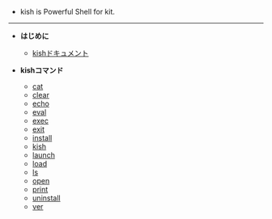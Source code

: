 - kish is Powerful Shell for kit.

---

- **はじめに**
  - [kishドキュメント](/)

- **kishコマンド**
  - [cat](/cat)
  - [clear](/clear)
  - [echo](/echo)
  - [eval](/eval)
  - [exec](/exec)
  - [exit](/exit)
  - [install](/install)
  - [kish](/kish)
  - [launch](/launch)
  - [load](/load)
  - [ls](/ls)
  - [open](/open)
  - [print](/print)
  - [uninstall](/uninstall)
  - [ver](/ver)